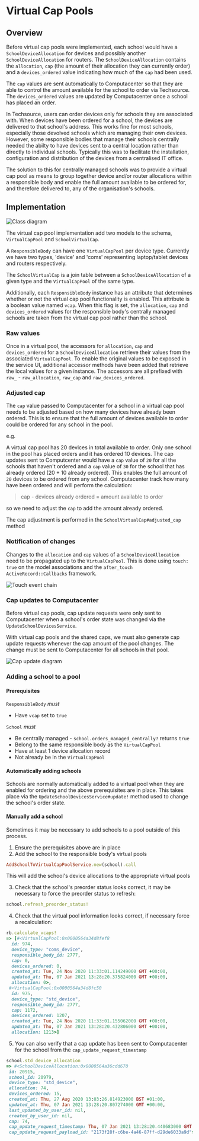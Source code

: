 # Virtual Cap Pools

## Overview

Before virtual cap pools were implemented, each school would have a `SchoolDeviceAllocation` for devices and possibly another `SchoolDeviceAllocation` for routers.  The `SchoolDeviceAllocation` contains the `allocation`, `cap` (the amount of their allocation they can currently order) and a `devices_ordered` value indicating how much of the `cap` had been used.

The `cap` values are sent automatically to Computacenter so that they are able to control the amount available for the school to order via Techsource.  The `devices_ordered` values are updated by Computacenter once a school has placed an order.

In Techsource, users can order devices only for schools they are associated with. When devices have been ordered for a school, the devices are delivered to that school's address. This works fine for most schools, especially those devolved schools which are managing their own devices.  However, some responsible bodies that manage their schools centrally needed the abilty to have devices sent to a central location rather than directly to individual schools. Typically this was to facilitate the installation, configuration and distribution of the devices from a centralised IT office.

The solution to this for centrally managed schools was to provide a virtual cap pool as means to group together device and/or router allocations within a responsible body and enable the full amount available to be ordered for, and therefore delivered to, any of the organisation's schools.

## Implementation

![Class diagram](./images/virtual_cap_classes.svg)

The virtual cap pool implementation add two models to the schema, `VirtualCapPool` and `SchoolVirtualCap`.

A `ResponsibleBody` can have one `VirtualCapPool` per device type. Currently we have two types, 'device' and 'coms' representing laptop/tablet devices and routers respectively.

The `SchoolVirtualCap` is a join table between a `SchoolDeviceAllocation` of a given type and the `VirtualCapPool` of the same type.

Additionally, each `ResponsibleBody` instance has an attribute that determines whether or not the virtual cap pool functionality is enabled.  This attribute is a boolean value named `vcap`.  When this flag is set, the `allocation`, `cap` and `devices_ordered` values for the responsible body's centrally managed schools are taken from the virtual cap pool rather than the school.

### Raw values

Once in a virtual pool, the accessors for `allocation`, `cap` and `devices_ordered` for a `SchoolDeviceAllocation`  retrieve their values from the associated `VirtualCapPool`. To enable the original values to be exposed in the service UI, additional accessor methods have been added that retrieve the local values for a given instance. The accessors are all prefixed with `raw_` - `raw_allocation`, `raw_cap` and `raw_devices_ordered`.

### Adjusted cap

The `cap` value passed to Computacenter for a school in a virtual cap pool needs to be adjusted based on how many devices have already been ordered.  This is to ensure that the full amount of devices available to order could be ordered for any school in the pool.

e.g.

A virtual cap pool has 20 devices in total available to order. Only one school in the pool has placed orders and it has ordered 10 devices. The cap updates sent to Computcenter would have a `cap` value of `20` for all the schools that haven't ordered and a `cap` value of `30` for the school that has already ordered (20 + 10 already ordered).  This enables the full amount of `20` devices to be ordered from any school. Computacenter track how many have been ordered and will perform the calculation:

> cap - devices already ordered = amount available to order

so we need to adjust the `cap` to add the amount already ordered.

The cap adjustment is performed in the `SchoolVirtualCap#adjusted_cap` method

### Notification of changes

Changes to the `allocation` and `cap` values of a `SchoolDeviceAllocation` need to be propagated up to the `VirtualCapPool`. This is done using `touch: true` on the model associations and the `after_touch` `ActiveRecord::Callbacks` framework.

![Touch event chain](images/virtual_cap_touch_chain.svg)

### Cap updates to Computacenter

Before virtual cap pools, cap update requests were only sent to Computacenter when a school's order state was changed via the `UpdateSchoolDevicesService`. 

With virtual cap pools and the shared caps, we must also generate cap update requests whenever the cap amount of the pool changes. The change must be sent to Computacenter for all schools in that pool.

![Cap update diagram](./images/virtual_cap_update_process.svg)

### Adding a school to a pool

#### Prerequisites

`ResponsibleBody` _must_

* Have `vcap` set to `true`

`School` _must_

* Be centrally managed - `school.orders_managed_centrally?` returns `true`
* Belong to the same responsible body as the `VirtualCapPool`
* Have at least 1 device allocation record
* Not already be in the `VirtualCapPool`

#### Automatically adding schools

Schools are normally automatically added to a virtual pool when they are enabled for ordering and the above prerequisites are in place.  This takes place via the `UpdateSchoolDevicesService#update!` method used to change the school's order state.

#### Manually add a school

Sometimes it may be necessary to add schools to a pool outside of this process.

1. Ensure the prerequisites above are in place
2. Add the school to the responsible body's virtual pools

```ruby
AddSchoolToVirtualCapPoolService.new(school).call
```

This will add the school's device allocations to the appropriate virtual pools

3. Check that the school's preorder status looks correct,  it may be necessary to force the preorder status to refresh:

```ruby
school.refresh_preorder_status!
```

4. Check that the virtual pool information looks correct, if necessary force a recalculation:

```ruby
rb.calculate_vcaps!
=> [#<VirtualCapPool:0x0000564a34d8fef8
  id: 974,
  device_type: "coms_device",
  responsible_body_id: 2777,
  cap: 0,
  devices_ordered: 0,
  created_at: Tue, 24 Nov 2020 11:33:01.114249000 GMT +00:00,
  updated_at: Thu, 07 Jan 2021 13:28:20.375824000 GMT +00:00,
  allocation: 0>,
 #<VirtualCapPool:0x0000564a34d8fc50
  id: 975,
  device_type: "std_device",
  responsible_body_id: 2777,
  cap: 1172,
  devices_ordered: 1207,
  created_at: Tue, 24 Nov 2020 11:33:01.155062000 GMT +00:00,
  updated_at: Thu, 07 Jan 2021 13:28:20.432806000 GMT +00:00,
  allocation: 1213>]
```

5. You can also verify that a cap update has been sent to Computacenter for the school from the `cap_update_request_timestamp`

```ruby
school.std_device_allocation
=> #<SchoolDeviceAllocation:0x0000564a36cdd670
 id: 20915,
 school_id: 20979,
 device_type: "std_device",
 allocation: 74,
 devices_ordered: 15,
 created_at: Thu, 27 Aug 2020 13:03:26.814923000 BST +01:00,
 updated_at: Thu, 07 Jan 2021 13:28:20.807274000 GMT +00:00,
 last_updated_by_user_id: nil,
 created_by_user_id: nil,
 cap: 74,
 cap_update_request_timestamp: Thu, 07 Jan 2021 13:28:20.440683000 GMT +00:00,
 cap_update_request_payload_id: "2173f28f-c6be-4a46-87ff-d29de6033a9d">
```
